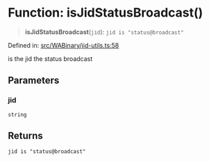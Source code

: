 # Function: isJidStatusBroadcast()

> **isJidStatusBroadcast**(`jid`): `jid is "status@broadcast"`

Defined in: [src/WABinary/jid-utils.ts:58](https://github.com/Fokusdotid/bail/blob/043003e0dc220c8f52aef36f90c7026f3a192427/src/WABinary/jid-utils.ts#L58)

is the jid the status broadcast

## Parameters

### jid

`string`

## Returns

`jid is "status@broadcast"`
